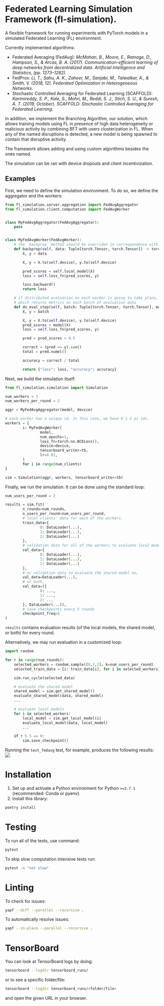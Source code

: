 # Federated Learning Simulation Framework (fl&#8209;simulation).

A flexible framework for running experiments with PyTorch models in a simulated Federated Learning (FL) environment.

Currently implemented algorithms:

* Federated Averaging (FedAvg): *McMahan, B., Moore, E., Ramage, D., Hampson, S., & Arcas, B. A. (2017). Communication-efficient learning of deep networks from decentralized data. Artificial Intelligence and Statistics, (pp. 1273–1282).*
* FedProx: *Li, T., Sahu, A. K., Zaheer, M., Sanjabi, M., Talwalkar, A., & Smith, V. (2018, 12). Federated Optimization in Heterogeneous Networks.*
* Stochastic Controlled Averaging for Federated Learning (SCAFFOLD): *Karimireddy, S. P., Kale, S., Mohri, M., Reddi, S. J., Stich, S. U., & Suresh, A. T. (2019, October). SCAFFOLD: Stochastic Controlled Averaging for Federated Learning.*

In addition, we implement the Branching Algorithm, our solution, which allows training models using FL in presence of high data heterogeneity or malicious activity by combining BFT with users clusterization in FL. When any of the named disruptions is detected, a new model is being spawned to contain that disruptive activity.

The framework allows adding and using custom algorithms besides the ones named.

The simulation can be ran with device dropouts and client incentivization.

## Examples

First, we need to define the simulation environment. To do so, we define the aggregator and the workers:

```python
from fl_simulation.server.aggregation import FedAvgAggregator
from fl_simulation.client.computation import FedAvgWorker


class MyFedAvgAggregator(FedAvgAggregator):
    pass


class MyFedAvgWorker(FedAvgWorker):
    # the `backprop` method should be overriden in correspondence with the task and data
    def backprop(self, data: Tuple[torch.Tensor, torch.Tensor]) -> torch.Tensor:
        X, y = data

        X, y = X.to(self.device), y.to(self.device)

        pred_scores = self.local_model(X)
        loss = self.loss_fn(pred_scores, y)

        loss.backward()
        return loss

    # if distributed evaluation on each worker is going to take place, we also need the `do_eval_step` method
    # which returns metrics on each batch of evaluation data
    def do_eval_step(self, batch: Tuple[torch.Tensor, torch.Tensor], model: nn.Module) -> Dict[str, float]:
        X, y = batch

        X, y = X.to(self.device), y.to(self.device)
        pred_scores = model(X)
        loss = self.loss_fn(pred_scores, y)

        pred = pred_scores > 0.5

        correct = (pred == y).sum()
        total = pred.numel()

        accuracy = correct / total

        return {"loss": loss, "accuracy": accuracy}
```

Next, we build the simulation itself:
```python
from fl_simulation.simulation import Simulation

num_workers = 3
num_workers_per_round = 2

aggr = MyFedAvgAggregator(model, device)

# each worker has a unique id. In this case, we have 0 1 2 as ids.
workers = {
        i: MyFedAvgWorker(
                model,
                num_epochs=1,
                loss_fn=torch.nn.BCELoss(),
                device=device,
                tensorboard_writer=tb,
                lr=0.01,
        )
        for i in range(num_clients)
}

sim = Simulation(aggr, workers, tensorboard_writer=tb)
```

Finally, we run the simulation. It can be done using the standard loop:
```python
num_users_per_round = 2

results = sim.fit(
        n_rounds=num_rounds,
        n_users_per_round=num_users_per_round,
        # local clients' data for each of the workers.
        train_data={
                0: DataLoader(...),
                1: DataLoader(...),
                2: DataLoader(...)
        },
        # validation data for all of the workers to evaluate local models,
        val_data={
                0: DataLoader(...),
                1: DataLoader(...),
                2: DataLoader(...)
        },
        # or validation data to evaluate the shared model on,
        val_data=DataLoader(...),
        # or both,
        val_data=({
                0: ...,
                1: ...,
                2: ...
        }, DataLoader(...)),
        # save checkpoints every 5 rounds
        checkpoint_freq=5
)
```

`results` contains evaluation results (of the local models, the shared model, or both) for every round.

Alternatively, we may run evaluation in a customized loop:
```python
import random

for r in range(num_rounds):
    selected_workers = random.sample([0,1,2], k=num_users_per_round)
    selected_train_data = {i: train_data[i], for i in selected_workers}

    sim.run_cycle(selected_data)

    # evaluate the shared model
    shared_model = sim.get_shared_model()
    evaluate_shared_model(data, shared_model)
    ...

    # evaluate local models
    for i in selected_workers:
        local_model = sim.get_local_model(i)
        evaluate_local_model(data, local_model)
        ...

    if r % 5 == 0:
        sim.save_checkpoint()
```

Running the `test_fedavg` test, for example, produces the following results:
![](./pictures/tensorboard_results.png)

# Installation
1. Set up and activate a Python environment for Python `>=3.7.1` (recommended: Conda or pyenv).
2. Install this library:
```bash
poetry install
```

# Testing
To run all of the tests, use command:
```bash
pytest
```

To skip slow computation intensive tests run:
```bash
pytest -m "not slow"
```

# Linting
To check for issues:
```bash
yapf --diff --parallel --recursive .
```

To automatically resolve issues:
```bash
yapf --in-place --parallel --recursive .
```

# TensorBoard
You can look at TensorBoard logs by doing:
```bash
tensorboard --logdir tensorboard_runs/
```
or to see a specific folder/file:
```bash
tensorboard --logdir tensorboard_runs/<folder/file>
```
and open the given URL in your browser.
